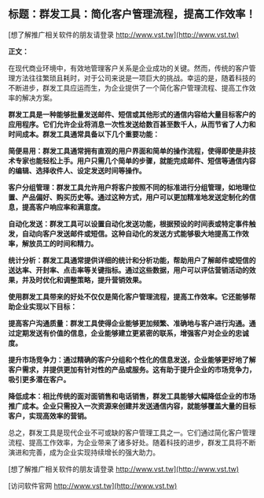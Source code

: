 ## **标题：群发工具：简化客户管理流程，提高工作效率！**

[想了解推广相关软件的朋友请登录 http://www.vst.tw](http://www.vst.tw)

**正文：**

在现代商业环境中，有效地管理客户关系是企业成功的关键。然而，传统的客户管理方法往往繁琐且耗时，对于公司来说是一项巨大的挑战。幸运的是，随着科技的不断进步，群发工具应运而生，为企业提供了一个简化客户管理流程、提高工作效率的解决方案。

**群发工具是一种能够批量发送邮件、短信或其他形式的通信内容给大量目标客户的应用程序。它们允许企业将消息一次性发送给数百甚至数千人，从而节省了人力和时间成本。群发工具通常具备以下几个重要功能：**

**简便易用：群发工具通常拥有直观的用户界面和简单的操作流程，使得即使是非技术专家也能轻松上手。用户只需几个简单的步骤，就能完成邮件、短信等通信内容的编辑、选择收件人、设定发送时间等操作。**

**客户分组管理：群发工具允许用户将客户按照不同的标准进行分组管理，如地理位置、产品偏好、购买历史等。通过这种方式，用户可以更加精准地发送定制化的信息，提高客户响应率和满意度。**

**自动化发送：群发工具可以设置自动化发送功能，根据预设的时间表或特定事件触发，自动向客户发送邮件或短信。这种自动化的发送方式能够极大地提高工作效率，解放员工的时间和精力。**

**统计分析：群发工具通常提供详细的统计和分析功能，帮助用户了解邮件或短信的送达率、开封率、点击率等关键指标。通过这些数据，用户可以评估营销活动的效果，并及时优化和调整策略，提升营销效果。**

**使用群发工具带来的好处不仅仅是简化客户管理流程，提高工作效率。它还能够帮助企业实现以下目标：**

**提高客户沟通质量：群发工具使得企业能够更加频繁、准确地与客户进行沟通。通过定期发送有价值的信息，企业能够建立更紧密的联系，增强客户对企业的忠诚度。**

**提升市场竞争力：通过精确的客户分组和个性化的信息发送，企业能够更好地了解客户需求，并提供更加有针对性的产品或服务。这有助于提升企业的市场竞争力，吸引更多潜在客户。**

**降低成本：相比传统的面对面销售和电话销售，群发工具能够大幅降低企业的市场推广成本。企业只需投入一次资源来创建并发送通信内容，就能够覆盖大量的目标客户，实现高效率的营销。**

总之，群发工具是现代企业不可或缺的客户管理工具之一。它们通过简化客户管理流程、提高工作效率，为企业带来了诸多好处。随着科技的进步，群发工具将不断演进和完善，成为企业实现持续增长的强大助力。

[想了解推广相关软件的朋友请登录 http://www.vst.tw](http://www.vst.tw)


[访问软件官网 http://www.vst.tw](http://www.vst.tw)
